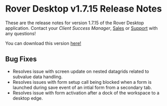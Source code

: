 # Rover Desktop v1.7.15 Release Notes

<badge text= "Version 1.7.15" vertical="middle" />

<PageHeader />

These are the release notes for version 1.7.15 of the Rover Desktop application.  Contact your _Client Success Manager_, [Sales](mailto:sales@zumasys.com?subject=Rover%20Desktop%20v1.7.15) or [Support](mailto:help@zumasys.com?subjectRover%20Desktop%20v1.7.15) with any questions!

You can download this version [here!](https://roverdesktop.blob.core.windows.net/apps/rover-installer-1.7.15.zip)

## Bug Fixes

- Resolves issue with screen update on nested datagrids related to subvalue data handling.
- Resolves issues with form setup call being blocked when a form is launched during save event of an intial form from a secondary tab.
- Resolves issue with form activation after a dock of the workspace to a desktop edge.



<PageFooter />




